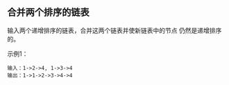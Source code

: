 ## 合并两个排序的链表
输入两个递增排序的链表，合并这两个链表并使新链表中的节点
仍然是递增排序的。

示例1：

```text
输入：1->2->4, 1->3->4
输出：1->1->2->3->4->4
```
